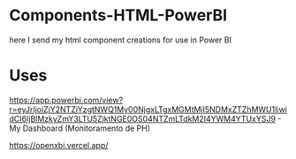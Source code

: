 # Components-HTML-PowerBI
here I send my html component creations for use in Power BI

# Uses

https://app.powerbi.com/view?r=eyJrIjoiZjY2NTZiYzgtNWQ1My00NjgxLTgxMGMtMjI5NDMxZTZhMWU1IiwidCI6IjBlMzkyZmY3LTU5ZjktNGE0OS04NTZmLTdkM2I4YWM4YTUxYSJ9 - My Dashboard (Monitoramento de PH)


https://openxbi.vercel.app/